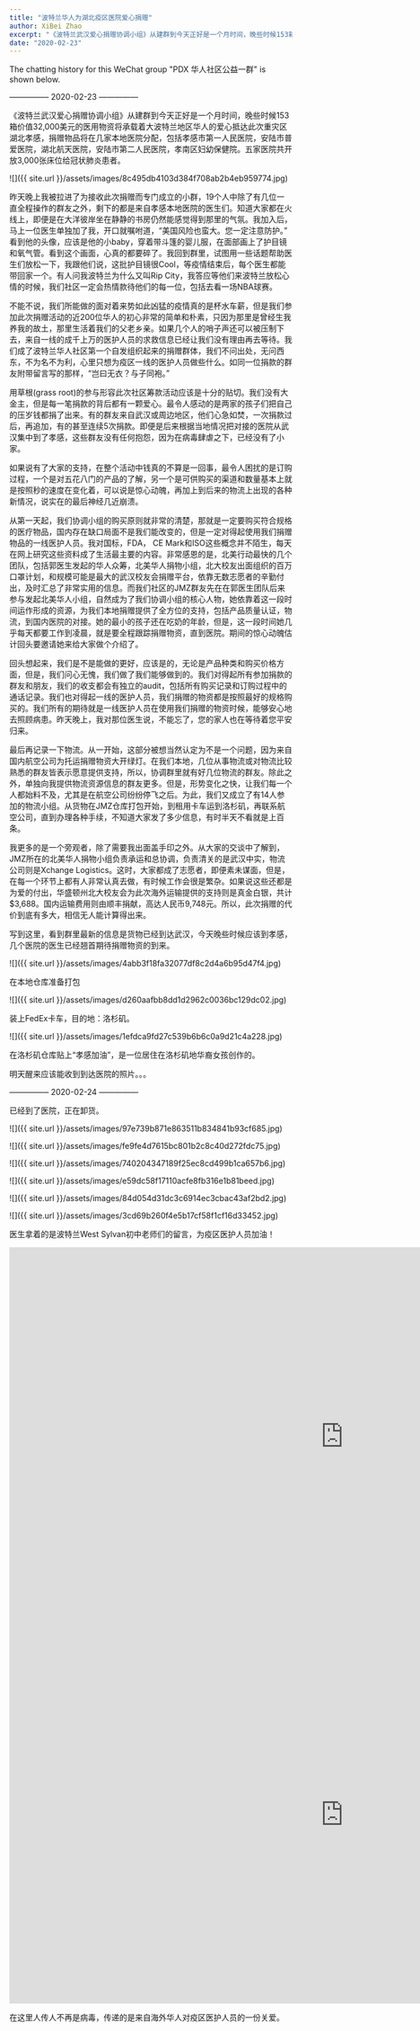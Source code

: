 ```yaml
---
title: "波特兰华人为湖北疫区医院爱心捐赠"
author: XiBei Zhao
excerpt: "《波特兰武汉爱心捐赠协调小组》从建群到今天正好是一个月时间，晚些时候153箱价值32,000美元的医用物资将承载着大波特兰地区华人的爱心抵达此次重灾区湖北孝感，捐赠物品将在几家本地医院分配，包括孝感市第一人民医院，安陆市普爱医院，湖北航天医院，安陆市第二人民医院，孝南区妇幼保健院。五家医院共开放3,000张床位给冠状肺炎患者。"
date: "2020-02-23"
---
```

The chatting history for this WeChat group "PDX 华人社区公益一群" is shown below.

—————  2020-02-23  —————


《波特兰武汉爱心捐赠协调小组》从建群到今天正好是一个月时间，晚些时候153箱价值32,000美元的医用物资将承载着大波特兰地区华人的爱心抵达此次重灾区湖北孝感，捐赠物品将在几家本地医院分配，包括孝感市第一人民医院，安陆市普爱医院，湖北航天医院，安陆市第二人民医院，孝南区妇幼保健院。五家医院共开放3,000张床位给冠状肺炎患者。

![]({{ site.url }}/assets/images/8c495db4103d384f708ab2b4eb959774.jpg)

昨天晚上我被拉进了为接收此次捐赠而专门成立的小群，19个人中除了有几位一直全程操作的群友之外，剩下的都是来自孝感本地医院的医生们。知道大家都在火线上，即便是在大洋彼岸坐在静静的书房仍然能感觉得到那里的气氛。我加入后，马上一位医生单独加了我，开口就嘱咐道，“美国风险也蛮大。您一定注意防护。” 看到他的头像，应该是他的小baby，穿着带斗篷的婴儿服，在面部画上了护目镜和氧气管。看到这个画面，心真的都要碎了。我回到群里，试图用一些话题帮助医生们放松一下，我跟他们说，这批护目镜很Cool，等疫情结束后，每个医生都能带回家一个。有人问我波特兰为什么又叫Rip City，我答应等他们来波特兰放松心情的时候，我们社区一定会热情款待他们的每一位，包括去看一场NBA球赛。

不能不说，我们所能做的面对着来势如此凶猛的疫情真的是杯水车薪，但是我们参加此次捐赠活动的近200位华人的初心非常的简单和朴素，只因为那里是曾经生我养我的故土，那里生活着我们的父老乡亲。如果几个人的哨子声还可以被压制下去，来自一线的成千上万的医护人员的求救信息已经让我们没有理由再去等待。我们成了波特兰华人社区第一个自发组织起来的捐赠群体，我们不问出处，无问西东，不为名不为利，心里只想为疫区一线的医护人员做些什么。如同一位捐款的群友附带留言写的那样，“岂曰无衣？与子同袍。”

用草根(grass root)的参与形容此次社区筹款活动应该是十分的贴切。我们没有大金主，但是每一笔捐款的背后都有一颗爱心。最令人感动的是两家的孩子们把自己的压岁钱都捐了出来。有的群友来自武汉或周边地区，他们心急如焚，一次捐款过后，再追加，有的甚至连续5次捐款。即便是后来根据当地情况把对接的医院从武汉集中到了孝感，这些群友没有任何抱怨，因为在病毒肆虐之下，已经没有了小家。

如果说有了大家的支持，在整个活动中钱真的不算是一回事，最令人困扰的是订购过程，一个是对五花八门的产品的了解，另一个是可供购买的渠道和数量基本上就是按照秒的速度在变化着，可以说是惊心动魄，再加上到后来的物流上出现的各种新情况，说实在的最后神经几近崩溃。

从第一天起，我们协调小组的购买原则就非常的清楚，那就是一定要购买符合规格的医疗物品，国内存在缺口局面不是我们能改变的，但是一定对得起使用我们捐赠物品的一线医护人员。我对国标，FDA， CE Mark和ISO这些概念并不陌生，每天在网上研究这些资料成了生活最主要的内容。非常感恩的是，北美行动最快的几个团队，包括郭医生发起的华人众筹，北美华人捐物小组，北大校友出面组织的百万口罩计划，和规模可能是最大的武汉校友会捐赠平台，依靠无数志愿者的辛勤付出，及时汇总了非常实用的信息。而我们社区的JMZ群友先在在郭医生团队后来参与发起北美华人小组，自然成为了我们协调小组的核心人物，她依靠着这一段时间运作形成的资源，为我们本地捐赠提供了全方位的支持，包括产品质量认证，物流，到国内医院的对接。她的最小的孩子还在吃奶的年龄，但是，这一段时间她几乎每天都要工作到凌晨，就是要全程跟踪捐赠物资，直到医院。期间的惊心动魄估计回头要邀请她来给大家做个介绍了。

回头想起来，我们是不是能做的更好，应该是的，无论是产品种类和购买价格方面，但是，我们问心无愧，我们做了我们能够做到的。我们对得起所有参加捐款的群友和朋友，我们的收支都会有独立的audit，包括所有购买记录和订购过程中的通话记录。我们也对得起一线的医护人员，我们捐赠的物资都是按照最好的规格购买的。我们所有的期待就是一线医护人员在使用我们捐赠的物资时候，能够安心地去照顾病患。昨天晚上，我对那位医生说，不能忘了，您的家人也在等待着您平安归来。

最后再记录一下物流。从一开始，这部分被想当然认定为不是一个问题，因为来自国内航空公司为托运捐赠物资大开绿灯。在我们本地，几位从事物流或对物流比较熟悉的群友皆表示愿意提供支持，所以，协调群里就有好几位物流的群友。除此之外，单独向我提供物流资源信息的群友更多。但是，形势变化之快，让我们每一个人都始料不及，尤其是在航空公司纷纷停飞之后。为此，我们又成立了有14人参加的物流小组。从货物在JMZ仓库打包开始，到租用卡车运到洛杉矶，再联系航空公司，直到办理各种手续，不知道大家发了多少信息，有时半天不看就是上百条。

我更多的是一个旁观者，除了需要我出面盖手印之外。从大家的交谈中了解到，JMZ所在的北美华人捐物小组负责承运和总协调，负责清关的是武汉中实，物流公司则是Xchange Logistics。这时，大家都成了志愿者，即便素未谋面，但是，在每一个环节上都有人非常认真去做，有时候工作会很是繁杂。如果说这些还都是为爱的付出，华盛顿州北大校友会为此次海外运输提供的支持则是真金白银，共计$3,688。国内运输费用则由顺丰捐献，高达人民币9,748元。所以，此次捐赠的代价到底有多大，相信无人能计算得出来。

写到这里，看到群里最新的信息是货物已经到达武汉，今天晚些时候应该到孝感，几个医院的医生已经翘首期待捐赠物资的到来。

![]({{ site.url }}/assets/images/4abb3f18fa32077df8c2d4a6b95d47f4.jpg)

在本地仓库准备打包

![]({{ site.url }}/assets/images/d260aafbb8dd1d2962c0036bc129dc02.jpg)

装上FedEx卡车，目的地：洛杉矶。

![]({{ site.url }}/assets/images/1efdca9fd27c539b6b6c0a9d21c4a228.jpg)

在洛杉矶仓库贴上“孝感加油”，是一位居住在洛杉矶地华裔女孩创作的。

明天醒来应该能收到到达医院的照片。。。

—————  2020-02-24  —————

已经到了医院，正在卸货。

![]({{ site.url }}/assets/images/97e739b871e863511b834841b93cf685.jpg)

![]({{ site.url }}/assets/images/fe9fe4d7615bc801b2c8c40d272fdc75.jpg)

![]({{ site.url }}/assets/images/740204347189f25ec8cd499b1ca657b6.jpg)

![]({{ site.url }}/assets/images/e59dc58f17110acfe8fb316e1b81beed.jpg)

![]({{ site.url }}/assets/images/84d054d31dc3c6914ec3cbac43af2bd2.jpg)

![]({{ site.url }}/assets/images/3cd69b260f4e5b17cf58f1cf16d33452.jpg)

医生拿着的是波特兰West Sylvan初中老师们的留言，为疫区医护人员加油！


<iframe width="1189" height="673" src="https://www.youtube.com/embed/Q8uRwvDbAe0" frameborder="0" allow="accelerometer; autoplay; encrypted-media; gyroscope; picture-in-picture" allowfullscreen></iframe>

<iframe width="1189" height="673" src="https://www.youtube.com/embed/X5v8STDuKP4" frameborder="0" allow="accelerometer; autoplay; encrypted-media; gyroscope; picture-in-picture" allowfullscreen></iframe>

在这里人传人不再是病毒，传递的是来自海外华人对疫区医护人员的一份关爱。
